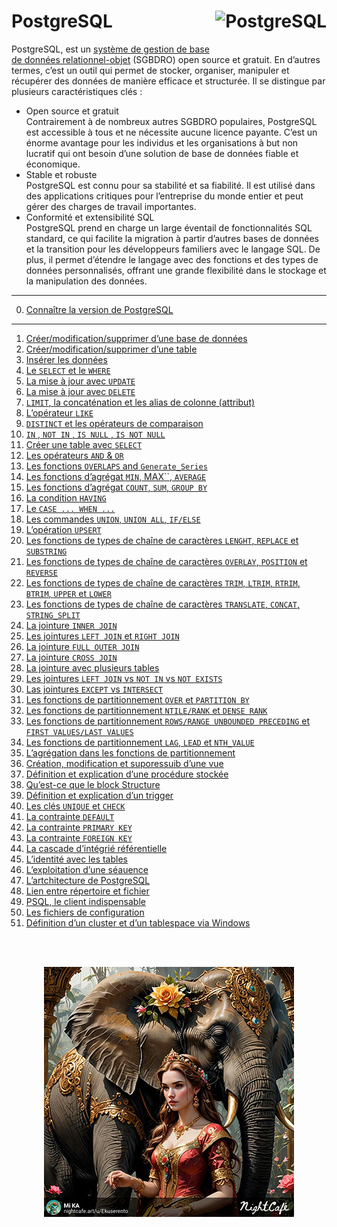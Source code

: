 # **PostgreSQL** <a href="https://github.com/MiKL5/BI/"> <img src="https://upload.wikimedia.org/wikipedia/commons/2/29/Postgresql_elephant.svg" alt="PostgreSQL" title="PostgreSQL" align="right" height="64px"> </a>

PostgreSQL, est un [système de gestion de base de données relationnel-objet](docs/ordbms) (SGBDRO) open source et gratuit. En d’autres termes, c’est un outil qui permet de stocker, organiser, manipuler et récupérer des données de manière efficace et structurée. Il se distingue par plusieurs caractéristiques clés :
* Open source et gratuit  
  Contrairement à de nombreux autres SGBDRO populaires, PostgreSQL est accessible à tous et ne nécessite aucune licence payante.
  C’est un énorme avantage pour les individus et les organisations à but non lucratif qui ont besoin d’une solution de base de données fiable et économique.
* Stable et robuste  
  PostgreSQL est connu pour sa stabilité et sa fiabilité. Il est utilisé dans des applications critiques pour l’entreprise du monde entier et peut gérer des charges de travail importantes.  
* Conformité et extensibilité SQL  
  PostgreSQL prend en charge un large éventail de fonctionnalités SQL standard, ce qui facilite la migration à partir d’autres bases de données et la transition pour les développeurs familiers avec le langage SQL. De plus, il permet d’étendre le langage avec des fonctions et des types de données personnalisés, offrant une grande flexibilité dans le stockage et la manipulation des données.  

<!-- [More about PostgreSQL](docs/about)   -->

___
0. [Connaître la version de PostgreSQL](docs/version)  
___
1. [Créer/modification/supprimer d’une base de données](exercises/exercise1)  
2. [Créer/modification/supprimer d’une table](exercises/exercise2)  
3. [Insérer les données](exercises/exercise3)  
4. [Le `SELECT` et le `WHERE`](exercises/exercise4)  
5. [La mise à jour avec `UPDATE`](exercises/exercise5)  
6. [La mise à jour avec `DELETE`](exercises/exercise6)  
7. [`LIMIT`, la concaténation et les alias de colonne (attribut)](exercises/exercise7)  
8. [L’opérateur `LIKE`](exercises/exercise8)  
9. [`DISTINCT` et les opérateurs de comparaison](exercises/exercise9)  
10. [`IN` , `NOT IN` , `IS NULL` , `IS NOT NULL`](exercises/exercise10)  
11. [Créer une table avec `SELECT`](exercises/exercise11)  
12. [Les opérateurs `AND` & `OR`](exercises/exercise12)  
13. [Les fonctions `OVERLAPS` and `Generate_Series`](exercises/exercise13)  
14. [Les fonctions d’agrégat `MIN`, MAX``, `AVERAGE`](exercises/exercise14)  
15. [Les fonctions d’agrégat `COUNT`, `SUM`, `GROUP BY`](exercises/exercise15)  
16. [La condition `HAVING`](exercises/exercise16)  
17. [Le `CASE ... WHEN ...`](exercises/exercise17)  
18. [Les commandes `UNION`, `UNION ALL`, `IF/ELSE`](exercises/exercise18)  
19. [L’opération `UPSERT`](exercises/exercise19)  
20. [Les fonctions de types de chaîne de caractères `LENGHT`, `REPLACE` et `SUBSTRING`](exercises/exercise20)  
21. [Les fonctions de types de chaîne de caractères `OVERLAY`, `POSITION` et `REVERSE`](exercises/exercise21)  
22. [Les fonctions de types de chaîne de caractères `TRIM`, `LTRIM`, `RTRIM`, `BTRIM`, `UPPER` et `LOWER`](exercises/exercise22)  
23. [Les fonctions de types de chaîne de caractères `TRANSLATE`, `CONCAT`, `STRING_SPLIT`](exercises/exercise23)  
24. [La jointure `INNER JOIN`](exercises/exercise24)  
25. [Les jointures `LEFT JOIN` et `RIGHT JOIN`](exercises/exercise25)  
26. [La jointure `FULL OUTER JOIN`](exercises/exercise26)  
27. [La jointure `CROSS JOIN`](exercises/exercise27)  
28. [La jointure avec plusieurs tables](exercises/exercise28)  
29. [Les jointures `LEFT JOIN` vs `NOT IN` vs `NOT EXISTS`](exercises/exercise29)  
30. [Las jointures `EXCEPT` vs `INTERSECT`](exercises/exercise30)  
31. [Les fonctions de partitionnement `OVER` et `PARTITION BY`](exercises/exercise31)  
32. [Les fonctions de partitionnement `NTILE/RANK` et `DENSE RANK`](exercises/exercise32)  
33. [Les fonctions de partitionnement `ROWS/RANGE UNBOUNDED PRECEDING` et `FIRST VALUES/LAST VALUES`](exercises/exercise33)  
34. [Les fonctions de partitionnement `LAG`, `LEAD` et `NTH_VALUE`](exercises/exercise34)  
35. [L’agrégation dans les fonctions de partitionnement](exercises/exercise35)  
36. [Création, modification et suporessuib d’une vue](exercises/exercise36)  
37. [Définition et explication d’une procédure stockée](exercises/exercise37)  
38. [Qu’est-ce que le block Structure](exercises/exercise38)  
39. [Définition et explication d’un trigger](exercises/exercise39)  
40. [Les clés `UNIQUE` et `CHECK`](exercises/exercise40)  
41. [La contrainte `DEFAULT`](exercises/exercise41)  
42. [La contrainte `PRIMARY KEY`](exercises/exercise42)  
43. [La contrainte `FOREIGN KEY`](exercises/exercise43) 
44. [La cascade d’intégrié référentielle](exercises/exercise44)  
45. [L’identité avec les tables](exercises/exercise45)  
46. [L’exploitation d’une séauence](exercises/exercise46)  
47. [L’artchitecture de PostgreSQL](docs/architecture)
48. [Lien entre répertoire et fichier](docs/architecture/linkBetweenDirectoryAndFile)
49. [PSQL, le client indispensable](docs/architecture/psql)
50. [Les fichiers de configuration](docs/architecture/configFiles)
51. [Définition d’un cluster et d’un tablespace via Windows](docs/specificityOnTables/)

<br><br><div align="center"><a href="docs/about"><img src="assets/elephant.jpg"></a></div>